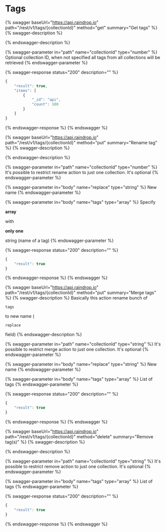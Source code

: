 # Tags

{% swagger baseUrl="https://api.raindrop.io" path="/rest/v1/tags/{collectionId}" method="get" summary="Get tags" %}
{% swagger-description %}

{% endswagger-description %}

{% swagger-parameter in="path" name="collectionId" type="number" %}
Optional collection ID, when not specified all tags from all collections will be retrieved
{% endswagger-parameter %}

{% swagger-response status="200" description="" %}
```javascript
{
    "result": true,
    "items": [
        {
            "_id": "api",
            "count": 100
        }
    ]
}
```
{% endswagger-response %}
{% endswagger %}

{% swagger baseUrl="https://api.raindrop.io" path="/rest/v1/tags/{collectionId}" method="put" summary="Rename tag" %}
{% swagger-description %}

{% endswagger-description %}

{% swagger-parameter in="path" name="collectionId" type="number" %}
It's possible to restrict rename action to just one collection. It's optional
{% endswagger-parameter %}

{% swagger-parameter in="body" name="replace" type="string" %}
New name
{% endswagger-parameter %}

{% swagger-parameter in="body" name="tags" type="array" %}
Specify 

**array**

 with 

**only one**

 string (name of a tag)
{% endswagger-parameter %}

{% swagger-response status="200" description="" %}
```javascript
{
    "result": true
}
```
{% endswagger-response %}
{% endswagger %}

{% swagger baseUrl="https://api.raindrop.io" path="/rest/v1/tags/{collectionId}" method="put" summary="Merge tags" %}
{% swagger-description %}
Basically this action rename bunch of 

`tags`

 to new name (

`replace`

 field)
{% endswagger-description %}

{% swagger-parameter in="path" name="collectionId" type="string" %}
It's possible to restrict merge action to just one collection. It's optional
{% endswagger-parameter %}

{% swagger-parameter in="body" name="replace" type="string" %}
New name
{% endswagger-parameter %}

{% swagger-parameter in="body" name="tags" type="array" %}
List of tags
{% endswagger-parameter %}

{% swagger-response status="200" description="" %}
```javascript
{
    "result": true
}
```
{% endswagger-response %}
{% endswagger %}

{% swagger baseUrl="https://api.raindrop.io" path="/rest/v1/tags/{collectionId}" method="delete" summary="Remove tag(s)" %}
{% swagger-description %}

{% endswagger-description %}

{% swagger-parameter in="path" name="collectionId" type="string" %}
It's possible to restrict remove action to just one collection. It's optional
{% endswagger-parameter %}

{% swagger-parameter in="body" name="tags" type="array" %}
List of tags
{% endswagger-parameter %}

{% swagger-response status="200" description="" %}
```javascript
{
    "result": true
}
```
{% endswagger-response %}
{% endswagger %}
